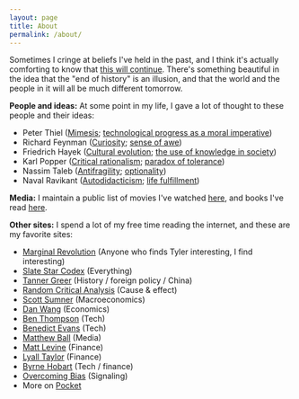 ```yaml
---
layout: page
title: About
permalink: /about/
---
```


Sometimes I cringe at beliefs I've held in the past, and I think it's actually comforting to know that [this will continue](https://en.wikipedia.org/wiki/End-of-history_illusion). There's something beautiful in the idea that the "end of history" is an illusion, and that the world and the people in it will all be much different tomorrow.

**People and ideas:** At some point in my life, I gave a lot of thought to these people and their ideas:

* Peter Thiel ([Mimesis](http://www.imitatio.org/); [technological progress as a moral imperative](https://www.youtube.com/watch?v=PsXFwy6gG_4))
* Richard Feynman ([Curiosity](https://www.youtube.com/watch?v=lmTmGLzPVyM); [sense of awe](https://www.youtube.com/watch?v=36GT2zI8lVA))
* Friedrich Hayek ([Cultural evolution](https://www.docdroid.net/n8mk5H9/the-three-sources-of-human-values-pdf); [the use of knowledge in society](http://www.econlib.org/library/Essays/hykKnw1.html))
* Karl Popper ([Critical rationalism](https://en.wikipedia.org/wiki/Critical_rationalism); [paradox of tolerance](https://en.wikipedia.org/wiki/Paradox_of_tolerance))
* Nassim Taleb ([Antifragility](https://en.wikipedia.org/wiki/Antifragility); [optionality](https://25iq.com/2013/10/13/a-dozen-things-ive-learned-from-nassim-taleb-about-optionalityinvesting/))
* Naval Ravikant ([Autodidacticism](https://www.youtube.com/watch?v=dmBoU93TRlo); [life fulfillment](https://youtu.be/X7tnoR6a-8A))

**Media:** I maintain a public list of movies I've watched [here](https://letterboxd.com/danschlz/films/diary/), and books I've read [here](https://www.goodreads.com/user/show/61944802-dan-schulz).

**Other sites:** I spend a lot of my free time reading the internet, and these are my favorite sites:

* [Marginal Revolution](http://marginalrevolution.com/) (Anyone who finds Tyler interesting, I find interesting)
* [Slate Star Codex](http://slatestarcodex.com/) (Everything)
* [Tanner Greer](https://scholars-stage.blogspot.com/) (History / foreign policy / China)
* [Random Critical Analysis](https://randomcriticalanalysis.com/) (Cause & effect)
* [Scott Sumner](https://themoneyillusion.com/) (Macroeconomics)
* [Dan Wang](https://danwang.co/) (Economics)
* [Ben Thompson](https://stratechery.com/) (Tech)
* [Benedict Evans](https://www.ben-evans.com/) (Tech)
* [Matthew Ball](https://www.matthewball.vc/) (Media)
* [Matt Levine](https://www.bloomberg.com/view/topics/money-stuff) (Finance)
* [Lyall Taylor](https://lt3000.blogspot.com/) (Finance)
* [Byrne Hobart](https://diff.substack.com/) (Tech / finance)
* [Overcoming Bias](http://www.overcomingbias.com/) (Signaling)
* More on [Pocket](https://getpocket.com/@danschulz44)

